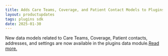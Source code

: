 ```yaml
---
title: Adds Care Teams, Coverage, and Patient Contact Models to Plugins Data Module
layout: productupdates
tags: plugins sdk
date: 2025-01-30
---
```

New data models related to Care Teams, Coverage, Patient contacts, addresses, and settings are now available in the plugins data module.[Read more.](/sdk/data/)

